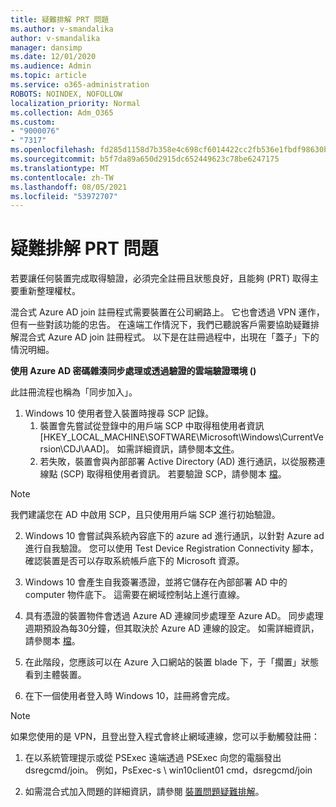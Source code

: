 ```yaml
---
title: 疑難排解 PRT 問題
ms.author: v-smandalika
author: v-smandalika
manager: dansimp
ms.date: 12/01/2020
ms.audience: Admin
ms.topic: article
ms.service: o365-administration
ROBOTS: NOINDEX, NOFOLLOW
localization_priority: Normal
ms.collection: Adm_O365
ms.custom:
- "9000076"
- "7317"
ms.openlocfilehash: fd285d1158d7b358e4c698cf6014422cc2fb536e1fbdf98630bebda359f9c553
ms.sourcegitcommit: b5f7da89a650d2915dc652449623c78be6247175
ms.translationtype: MT
ms.contentlocale: zh-TW
ms.lasthandoff: 08/05/2021
ms.locfileid: "53972707"
---
```

# <a name="troubleshoot-prt-issue"></a>疑難排解 PRT 問題

若要讓任何裝置完成取得驗證，必須完全註冊且狀態良好，且能夠 (PRT) 取得主要重新整理權杖。

混合式 Azure AD join 註冊程式需要裝置在公司網路上。 它也會透過 VPN 運作，但有一些對該功能的忠告。 在遠端工作情況下，我們已聽說客戶需要協助疑難排解混合式 Azure AD join 註冊程式。 以下是在註冊過程中，出現在「蓋子」下的情況明細。

**使用 Azure AD 密碼雜湊同步處理或透過驗證的雲端驗證環境 ()**

此註冊流程也稱為「同步加入」。

1. Windows 10 使用者登入裝置時搜尋 SCP 記錄。
    1. 裝置會先嘗試從登錄中的用戶端 SCP 中取得租使用者資訊 [HKEY_LOCAL_MACHINE\SOFTWARE\Microsoft\Windows\CurrentVersion\CDJ\AAD]。 如需詳細資訊，請參閱本[文件](https://docs.microsoft.com/azure/active-directory/devices/hybrid-azuread-join-control)。
    2. 若失敗，裝置會與內部部署 Active Directory (AD) 進行通訊，以從服務連線點 (SCP) 取得租使用者資訊。 若要驗證 SCP，請參閱本 [檔](https://docs.microsoft.com/azure/active-directory/devices/hybrid-azuread-join-manual#configure-a-service-connection-point)。 

> [!NOTE]
> 我們建議您在 AD 中啟用 SCP，且只使用用戶端 SCP 進行初始驗證。

2. Windows 10 會嘗試與系統內容底下的 azure ad 進行通訊，以針對 Azure ad 進行自我驗證。 您可以使用 Test Device Registration Connectivity 腳本，確認裝置是否可以存取系統帳戶底下的 Microsoft 資源。

3. Windows 10 會產生自我簽署憑證，並將它儲存在內部部署 AD 中的 computer 物件底下。 這需要在網域控制站上進行直線。

4. 具有憑證的裝置物件會透過 Azure AD 連線同步處理至 Azure AD。 同步處理週期預設為每30分鐘，但其取決於 Azure AD 連線的設定。 如需詳細資訊，請參閱本 [檔](https://docs.microsoft.com/azure/active-directory/hybrid/how-to-connect-sync-configure-filtering#organizational-unitbased-filtering)。

5. 在此階段，您應該可以在 Azure 入口網站的裝置 blade 下，于「擱置」狀態看到主體裝置。

6. 在下一個使用者登入時 Windows 10，註冊將會完成。 

> [!NOTE]
> 如果您使用的是 VPN，且登出登入程式會終止網域連線，您可以手動觸發註冊：
 1. 在以系統管理提示或從 PSExec 遠端透過 PSExec 向您的電腦發出 dsregcmd/join。 例如，PsExec-s \\ win10client01 cmd，dsregcmd/join

 2. 如需混合式加入問題的詳細資訊，請參閱 [裝置問題疑難排解](https://techcommunity.microsoft.com/t5/azure-active-directory-identity/azure-ad-mailbag-frequent-questions-about-using-device-based/ba-p/1257344)。
